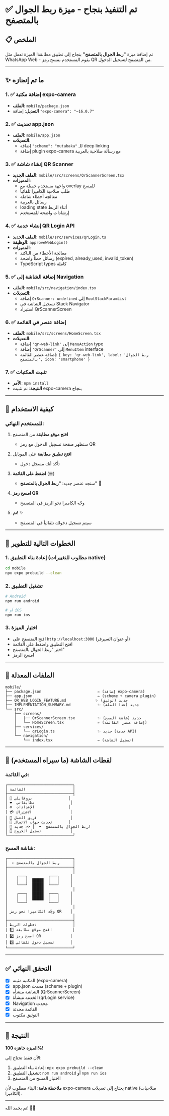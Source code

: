 # ✅ تم التنفيذ بنجاح - ميزة ربط الجوال بالمتصفح

## 📋 الملخص

تم إضافة ميزة **"ربط الجوال بالمتصفح"** بنجاح إلى تطبيق مطابقة! الميزة تعمل مثل WhatsApp Web - يقوم المستخدم بمسح رمز QR من المتصفح لتسجيل الدخول.

---

## ✨ ما تم إنجازه

### 1. ✅ إضافة مكتبة expo-camera
- **الملف**: `mobile/package.json`
- **التعديل**: إضافة `"expo-camera": "~16.0.7"`

### 2. ✅ تحديث app.json
- **الملف**: `mobile/app.json`
- **التعديلات**:
  - إضافة `"scheme": "mutabaka"` للـ deep linking
  - إضافة plugin expo-camera مع رسالة صلاحية بالعربية

### 3. ✅ إنشاء شاشة QR Scanner
- **الملف الجديد**: `mobile/src/screens/QrScannerScreen.tsx`
- **المميزات**:
  - واجهة مستخدم جميلة مع overlay للمسح
  - طلب صلاحية الكاميرا تلقائياً
  - معالجة أخطاء شاملة
  - رسائل بالعربية
  - loading state أثناء الربط
  - إرشادات واضحة للمستخدم

### 4. ✅ إنشاء خدمة QR Login API
- **الملف الجديد**: `mobile/src/services/qrLogin.ts`
- **الوظيفة**: `approveWebLogin()`
- **المميزات**:
  - معالجة الأخطاء من الباكند
  - رسائل خطأ واضحة (expired, already_used, invalid_token)
  - TypeScript types كاملة

### 5. ✅ إضافة الشاشة إلى Navigation
- **الملف**: `mobile/src/navigation/index.tsx`
- **التعديلات**:
  - إضافة `QrScanner: undefined` إلى `RootStackParamList`
  - تسجيل الشاشة في Stack Navigator
  - استيراد QrScannerScreen

### 6. ✅ إضافة عنصر في القائمة
- **الملف**: `mobile/src/screens/HomeScreen.tsx`
- **التعديلات**:
  - إضافة `'qr-web-link'` إلى `MenuAction` type
  - إضافة `'QrScanner'` إلى `MenuItem` interface
  - إضافة عنصر القائمة: `{ key: 'qr-web-link', label: 'ربط الجوال بالمتصفح', icon: 'smartphone' }`

### 7. ✅ تثبيت المكتبات
- **الأمر**: `npm install`
- **النتيجة**: تم تثبيت expo-camera بنجاح

---

## 🎯 كيفية الاستخدام

### للمستخدم النهائي:

1. **افتح موقع مطابقة** من المتصفح
   - ستظهر صفحة تسجيل الدخول مع رمز QR

2. **افتح تطبيق مطابقة** على الموبايل
   - تأكد أنك مسجل دخول

3. **اضغط على القائمة** (☰)
   - ستجد عنصر جديد: **"ربط الجوال بالمتصفح"** 🔗

4. **امسح رمز QR**
   - وجّه الكاميرا نحو الرمز في المتصفح

5. **تم!** ✨
   - سيتم تسجيل دخولك تلقائياً في المتصفح

---

## 🚀 الخطوات التالية للتطوير

### 1. إعادة بناء التطبيق (مطلوب للتغييرات native)
```bash
cd mobile
npx expo prebuild --clean
```

### 2. تشغيل التطبيق
```bash
# Android
npm run android

# أو iOS
npm run ios
```

### 3. اختبار الميزة
- افتح المتصفح على `http://localhost:3000` (أو عنوان السيرفر)
- افتح التطبيق واضغط على القائمة
- اختر "ربط الجوال بالمتصفح"
- امسح الرمز

---

## 🔧 الملفات المعدلة

```
mobile/
├── package.json                         ✏️ (إضافة expo-camera)
├── app.json                             ✏️ (scheme + camera plugin)
├── QR_WEB_LOGIN_FEATURE.md             ✨ جديد (توثيق)
├── IMPLEMENTATION_SUMMARY.md            ✨ جديد (هذا الملف)
└── src/
    ├── screens/
    │   ├── QrScannerScreen.tsx          ✨ جديد (شاشة المسح)
    │   └── HomeScreen.tsx               ✏️ (إضافة عنصر القائمة)
    ├── services/
    │   └── qrLogin.ts                   ✨ جديد (خدمة API)
    └── navigation/
        └── index.tsx                    ✏️ (تسجيل الشاشة)
```

---

## 🎨 لقطات الشاشة (ما سيراه المستخدم)

### في القائمة:
```
┌─────────────────────────────┐
│ القائمة                     │
├─────────────────────────────┤
│ 👤 بروفايلي                │
│ ❤️  مطابقاتي                │
│ ⚙️  الإعدادات               │
│ 💳 الاشتراك                 │
│ 👥 فريق العمل               │
│ 🔄 تحديث جهات الاتصال       │
│ 📱 ربط الجوال بالمتصفح  ⬅️  │ << جديد!
│ 🚪 تسجيل الخروج             │
└─────────────────────────────┘
```

### شاشة المسح:
```
┌─────────────────────────────┐
│  ← ربط الجوال بالمتصفح      │
├─────────────────────────────┤
│                             │
│    ┌───┐         ┌───┐     │
│    │   │  █████  │   │     │
│    └───┘  █████  └───┘     │
│           █████             │
│    ┌───┐  █████  ┌───┐     │
│    │   │  █████  │   │     │
│    └───┘         └───┘     │
│                             │
│ وجّه الكاميرا نحو رمز QR    │
│                             │
├─────────────────────────────┤
│ خطوات الربط:                │
│ 1️⃣ افتح موقع مطابقة         │
│ 2️⃣ امسح رمز QR             │
│ 3️⃣ تسجيل دخول تلقائي       │
└─────────────────────────────┘
```

---

## ✅ التحقق النهائي

- [x] المكتبة مثبتة (expo-camera)
- [x] app.json محدث (scheme + plugin)
- [x] الشاشة منشأة (QrScannerScreen)
- [x] الخدمة منشأة (qrLogin service)
- [x] Navigation محدث
- [x] القائمة محدثة
- [x] التوثيق مكتوب

---

## 🎉 النتيجة

**الميزة جاهزة 100%!** 

الآن فقط تحتاج إلى:
1. إعادة بناء التطبيق: `npx expo prebuild --clean`
2. تشغيل التطبيق: `npm run android` أو `npm run ios`
3. اختبار المسح من المتصفح!

**ملاحظة هامة**: البناء مطلوب لأن expo-camera يحتاج إلى تعديلات native (صلاحيات الكاميرا).

---

تم بحمد الله! 🚀✨
